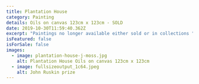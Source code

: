 ```yaml
---
title: Plantation House
category: Painting
details: Oils on canvas 123cm x 123cm - SOLD
date: 2019-10-30T11:59:40.362Z
excerpt: "Paintings no longer available either sold or in collections "
isFeatured: false
isForSale: false
images:
  - image: plantation-house-j-moss.jpg
    alt: Plantation House Oils on canvas 123cm x 123cm
  - image: fullsizeoutput_1c64.jpeg
    alt: John Ruskin prize
---
```


